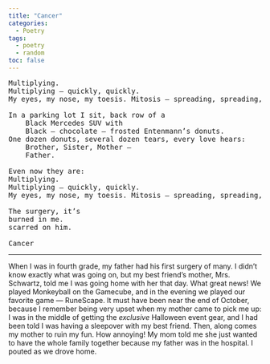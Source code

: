 ```yaml
---
title: "Cancer"
categories:
  - Poetry
tags:
  - poetry
  - random
toc: false
---
```


<pre>
Multiplying.
Multiplying — quickly, quickly. 
My eyes, my nose, my toesis. Mitosis — spreading, spreading, quickly. 

In a parking lot I sit, back row of a 
    Black Mercedes SUV with
    Black — chocolate — frosted Entenmann’s donuts. 
One dozen donuts, several dozen tears, every love hears:
    Brother, Sister, Mother —
    Father.

Even now they are:
Multiplying.
Multiplying — quickly, quickly. 
My eyes, my nose, my toesis. Mitosis — spreading, spreading, quickly. 

The surgery, it’s 
burned in me.
scarred on him.

Cancer
</pre>

---

When I was in fourth grade, my father had his first surgery of many. I didn’t know exactly what was going on, but my best friend’s mother, Mrs. Schwartz, told me I was going home with her that day. What great news! We played Monkeyball on the Gamecube, and in the evening we played our favorite game — RuneScape. It must have been near the end of October, because I remember being very upset when my mother came to pick me up: I was in the middle of getting the *exclusive* Halloween event gear, and I had been told I was having a sleepover with my best friend. Then, along comes my mother to ruin my fun. How annoying! My mom told me she just wanted to have the whole family together because my father was in the hospital. I pouted as we drove home.